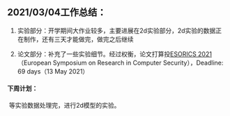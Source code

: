 ## 2021/03/04工作总结：

1. 实验部分：开学期间大作业较多，主要进展在2d实验部分，2d实验的数据正在制作，还有三天才能做完，做完之后继续

2. 论文部分：补充了一些实验细节。经过权衡，论文打算投[ESORICS 2021](https://esorics2021.athene-center.de/call-for-papers.php)（European Symposium on Research in Computer Security），Deadline: 69 days（13 May 2021）

#### 下周计划：

​	等实验数据处理完，进行2d模型的实验。